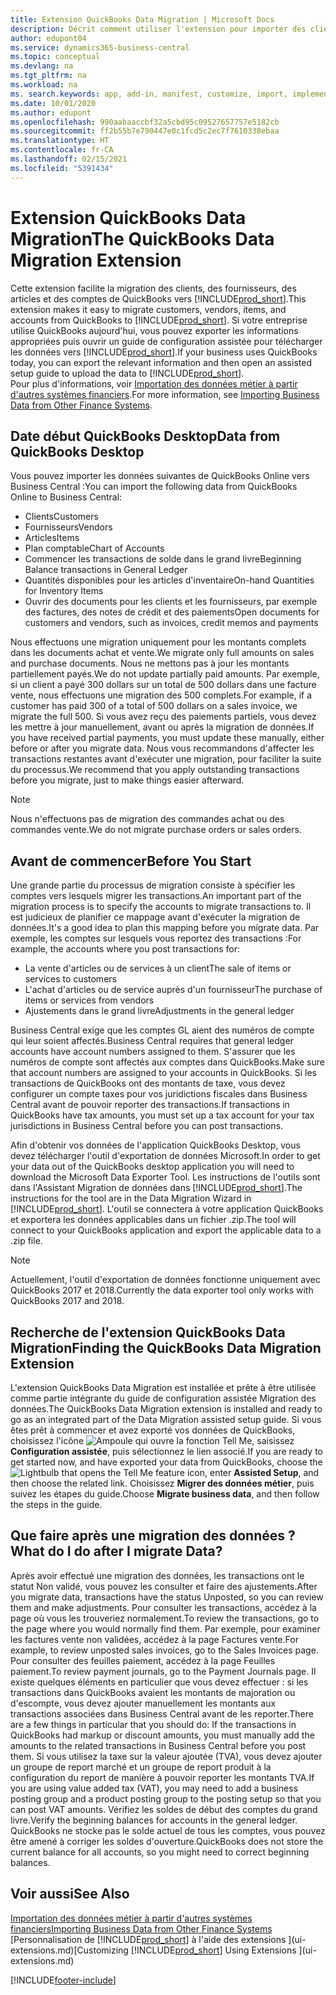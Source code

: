 ```yaml
---
title: Extension QuickBooks Data Migration | Microsoft Docs
description: Décrit comment utiliser l'extension pour importer des clients, des fournisseurs, des articles, et des comptes de QuickBooks Desktop dans Business Central.
author: edupont04
ms.service: dynamics365-business-central
ms.topic: conceptual
ms.devlang: na
ms.tgt_pltfrm: na
ms.workload: na
ms. search.keywords: app, add-in, manifest, customize, import, implement
ms.date: 10/01/2020
ms.author: edupont
ms.openlocfilehash: 990aabaaccbf32a5cbd95c09527657757e5182cb
ms.sourcegitcommit: ff2b55b7e790447e0c1fcd5c2ec7f7610338ebaa
ms.translationtype: HT
ms.contentlocale: fr-CA
ms.lasthandoff: 02/15/2021
ms.locfileid: "5391434"
---
```

# <a name="the-quickbooks-data-migration-extension"></a><span data-ttu-id="b1641-103">Extension QuickBooks Data Migration</span><span class="sxs-lookup"><span data-stu-id="b1641-103">The QuickBooks Data Migration Extension</span></span>

<span data-ttu-id="b1641-104">Cette extension facilite la migration des clients, des fournisseurs, des articles et des comptes de QuickBooks vers [!INCLUDE[prod_short](includes/prod_short.md)].</span><span class="sxs-lookup"><span data-stu-id="b1641-104">This extension makes it easy to migrate customers, vendors, items, and accounts from QuickBooks to [!INCLUDE[prod_short](includes/prod_short.md)].</span></span> <span data-ttu-id="b1641-105">Si votre entreprise utilise QuickBooks aujourd'hui, vous pouvez exporter les informations appropriées puis ouvrir un guide de configuration assistée pour télécharger les données vers [!INCLUDE[prod_short](includes/prod_short.md)].</span><span class="sxs-lookup"><span data-stu-id="b1641-105">If your business uses QuickBooks today, you can export the relevant information and then open an assisted setup guide to upload the data to [!INCLUDE[prod_short](includes/prod_short.md)].</span></span>  
<span data-ttu-id="b1641-106">Pour plus d'informations, voir [Importation des données métier à partir d'autres systèmes financiers](across-import-data-configuration-packages.md).</span><span class="sxs-lookup"><span data-stu-id="b1641-106">For more information, see [Importing Business Data from Other Finance Systems](across-import-data-configuration-packages.md).</span></span>

## <a name="data-from-quickbooks-desktop"></a><span data-ttu-id="b1641-107">Date début QuickBooks Desktop</span><span class="sxs-lookup"><span data-stu-id="b1641-107">Data from QuickBooks Desktop</span></span>

<span data-ttu-id="b1641-108">Vous pouvez importer les données suivantes de QuickBooks Online vers Business Central :</span><span class="sxs-lookup"><span data-stu-id="b1641-108">You can import the following data from QuickBooks Online to Business Central:</span></span>

- <span data-ttu-id="b1641-109">Clients</span><span class="sxs-lookup"><span data-stu-id="b1641-109">Customers</span></span>  
- <span data-ttu-id="b1641-110">Fournisseurs</span><span class="sxs-lookup"><span data-stu-id="b1641-110">Vendors</span></span>  
- <span data-ttu-id="b1641-111">Articles</span><span class="sxs-lookup"><span data-stu-id="b1641-111">Items</span></span>  
- <span data-ttu-id="b1641-112">Plan comptable</span><span class="sxs-lookup"><span data-stu-id="b1641-112">Chart of Accounts</span></span>  
- <span data-ttu-id="b1641-113">Commencer les transactions de solde dans le grand livre</span><span class="sxs-lookup"><span data-stu-id="b1641-113">Beginning Balance transactions in General Ledger</span></span>  
- <span data-ttu-id="b1641-114">Quantités disponibles pour les articles d'inventaire</span><span class="sxs-lookup"><span data-stu-id="b1641-114">On-hand Quantities for Inventory Items</span></span>  
- <span data-ttu-id="b1641-115">Ouvrir des documents pour les clients et les fournisseurs, par exemple des factures, des notes de crédit et des paiements</span><span class="sxs-lookup"><span data-stu-id="b1641-115">Open documents for customers and vendors, such as invoices, credit memos and payments</span></span>  

<span data-ttu-id="b1641-116">Nous effectuons une migration uniquement pour les montants complets dans les documents achat et vente.</span><span class="sxs-lookup"><span data-stu-id="b1641-116">We migrate only full amounts on sales and purchase documents.</span></span> <span data-ttu-id="b1641-117">Nous ne mettons pas à jour les montants partiellement payés.</span><span class="sxs-lookup"><span data-stu-id="b1641-117">We do not update partially paid amounts.</span></span> <span data-ttu-id="b1641-118">Par exemple, si un client a payé 300 dollars sur un total de 500 dollars dans une facture vente, nous effectuons une migration des 500 complets.</span><span class="sxs-lookup"><span data-stu-id="b1641-118">For example, if a customer has paid 300 of a total of 500 dollars on a sales invoice, we migrate the full 500.</span></span> <span data-ttu-id="b1641-119">Si vous avez reçu des paiements partiels, vous devez les mettre à jour manuellement, avant ou après la migration de données.</span><span class="sxs-lookup"><span data-stu-id="b1641-119">If you have received partial payments, you must update these manually, either before or after you migrate data.</span></span> <span data-ttu-id="b1641-120">Nous vous recommandons d'affecter les transactions restantes avant d'exécuter une migration, pour faciliter la suite du processus.</span><span class="sxs-lookup"><span data-stu-id="b1641-120">We recommend that you apply outstanding transactions before you migrate, just to make things easier afterward.</span></span>

> [!NOTE]
> <span data-ttu-id="b1641-121">Nous n'effectuons pas de migration des commandes achat ou des commandes vente.</span><span class="sxs-lookup"><span data-stu-id="b1641-121">We do not migrate purchase orders or sales orders.</span></span>

## <a name="before-you-start"></a><span data-ttu-id="b1641-122">Avant de commencer</span><span class="sxs-lookup"><span data-stu-id="b1641-122">Before You Start</span></span>

<span data-ttu-id="b1641-123">Une grande partie du processus de migration consiste à spécifier les comptes vers lesquels migrer les transactions.</span><span class="sxs-lookup"><span data-stu-id="b1641-123">An important part of the migration process is to specify the accounts to migrate transactions to.</span></span> <span data-ttu-id="b1641-124">Il est judicieux de planifier ce mappage avant d'exécuter la migration de données.</span><span class="sxs-lookup"><span data-stu-id="b1641-124">It's a good idea to plan this mapping before you migrate data.</span></span> <span data-ttu-id="b1641-125">Par exemple, les comptes sur lesquels vous reportez des transactions :</span><span class="sxs-lookup"><span data-stu-id="b1641-125">For example, the accounts where you post transactions for:</span></span>

- <span data-ttu-id="b1641-126">La vente d'articles ou de services à un client</span><span class="sxs-lookup"><span data-stu-id="b1641-126">The sale of items or services to customers</span></span>  
- <span data-ttu-id="b1641-127">L'achat d'articles ou de service auprès d'un fournisseur</span><span class="sxs-lookup"><span data-stu-id="b1641-127">The purchase of items or services from vendors</span></span>  
- <span data-ttu-id="b1641-128">Ajustements dans le grand livre</span><span class="sxs-lookup"><span data-stu-id="b1641-128">Adjustments in the general ledger</span></span>  

<span data-ttu-id="b1641-129">Business Central exige que les comptes GL aient des numéros de compte qui leur soient affectés.</span><span class="sxs-lookup"><span data-stu-id="b1641-129">Business Central requires that general ledger accounts have account numbers assigned to them.</span></span> <span data-ttu-id="b1641-130">S'assurer que les numéros de compte sont affectés aux comptes dans QuickBooks.</span><span class="sxs-lookup"><span data-stu-id="b1641-130">Make sure that account numbers are assigned to your accounts in QuickBooks.</span></span>
<span data-ttu-id="b1641-131">Si les transactions de QuickBooks ont des montants de taxe, vous devez configurer un compte taxes pour vos juridictions fiscales dans Business Central avant de pouvoir reporter des transactions.</span><span class="sxs-lookup"><span data-stu-id="b1641-131">If transactions in QuickBooks have tax amounts, you must set up a tax account for your tax jurisdictions in Business Central before you can post transactions.</span></span>

<span data-ttu-id="b1641-132">Afin d'obtenir vos données de l'application QuickBooks Desktop, vous devez télécharger l'outil d'exportation de données Microsoft.</span><span class="sxs-lookup"><span data-stu-id="b1641-132">In order to get your data out of the QuickBooks desktop application you will need to download the Microsoft Data Exporter Tool.</span></span>  <span data-ttu-id="b1641-133">Les instructions de l'outils sont dans l'Assistant Migration de données dans [!INCLUDE[prod_short](includes/prod_short.md)].</span><span class="sxs-lookup"><span data-stu-id="b1641-133">The instructions for the tool are in the Data Migration Wizard in [!INCLUDE[prod_short](includes/prod_short.md)].</span></span> <span data-ttu-id="b1641-134">L'outil se connectera à votre application QuickBooks et exportera les données applicables dans un fichier .zip.</span><span class="sxs-lookup"><span data-stu-id="b1641-134">The tool will connect to your QuickBooks application and export the applicable data to a .zip file.</span></span>  

> [!NOTE]
> <span data-ttu-id="b1641-135">Actuellement, l'outil d'exportation de données fonctionne uniquement avec QuickBooks 2017 et 2018.</span><span class="sxs-lookup"><span data-stu-id="b1641-135">Currently the data exporter tool only works with QuickBooks 2017 and 2018.</span></span>

## <a name="finding-the-quickbooks-data-migration-extension"></a><span data-ttu-id="b1641-136">Recherche de l'extension QuickBooks Data Migration</span><span class="sxs-lookup"><span data-stu-id="b1641-136">Finding the QuickBooks Data Migration Extension</span></span>

<span data-ttu-id="b1641-137">L'extension QuickBooks Data Migration est installée et prête à être utilisée comme partie intégrante du guide de configuration assistée Migration des données.</span><span class="sxs-lookup"><span data-stu-id="b1641-137">The QuickBooks Data Migration extension is installed and ready to go as an integrated part of the Data Migration assisted setup guide.</span></span> <span data-ttu-id="b1641-138">Si vous êtes prêt à commencer et avez exporté vos données de QuickBooks, choisissez l'icône ![Ampoule qui ouvre la fonction Tell Me](media/ui-search/search_small.png "Dites-moi ce que vous voulez faire"), saisissez **Configuration assistée**, puis sélectionnez le lien associé.</span><span class="sxs-lookup"><span data-stu-id="b1641-138">If you are ready to get started now, and have exported your data from QuickBooks, choose the ![Lightbulb that opens the Tell Me feature](media/ui-search/search_small.png "Tell me what you want to do") icon, enter **Assisted Setup**, and then choose the related link.</span></span> <span data-ttu-id="b1641-139">Choisissez **Migrer des données métier**, puis suivez les étapes du guide.</span><span class="sxs-lookup"><span data-stu-id="b1641-139">Choose **Migrate business data**, and then follow the steps in the guide.</span></span>  

## <a name="what-do-i-do-after-i-migrate-data"></a><span data-ttu-id="b1641-140">Que faire après une migration des données ?</span><span class="sxs-lookup"><span data-stu-id="b1641-140">What do I do after I migrate Data?</span></span>

<span data-ttu-id="b1641-141">Après avoir effectué une migration des données, les transactions ont le statut Non validé, vous pouvez les consulter et faire des ajustements.</span><span class="sxs-lookup"><span data-stu-id="b1641-141">After you migrate data, transactions have the status Unposted, so you can review them and make adjustments.</span></span> <span data-ttu-id="b1641-142">Pour consulter les transactions, accédez à la page où vous les trouveriez normalement.</span><span class="sxs-lookup"><span data-stu-id="b1641-142">To review the transactions, go to the page where you would normally find them.</span></span> <span data-ttu-id="b1641-143">Par exemple, pour examiner les factures vente non validées, accédez à la page Factures vente.</span><span class="sxs-lookup"><span data-stu-id="b1641-143">For example, to review unposted sales invoices, go to the Sales Invoices page.</span></span> <span data-ttu-id="b1641-144">Pour consulter des feuilles paiement, accédez à la page Feuilles paiement.</span><span class="sxs-lookup"><span data-stu-id="b1641-144">To review payment journals, go to the Payment Journals page.</span></span>
<span data-ttu-id="b1641-145">Il existe quelques éléments en particulier que vous devez effectuer : si les transactions dans QuickBooks avaient les montants de majoration ou d'escompte, vous devez ajouter manuellement les montants aux transactions associées dans Business Central avant de les reporter.</span><span class="sxs-lookup"><span data-stu-id="b1641-145">There are a few things in particular that you should do: If the transactions in QuickBooks had markup or discount amounts, you must manually add the amounts to the related transactions in Business Central before you post them.</span></span>
<span data-ttu-id="b1641-146">Si vous utilisez la taxe sur la valeur ajoutée (TVA), vous devez ajouter un groupe de report marché et un groupe de report produit à la configuration du report de manière à pouvoir reporter les montants TVA.</span><span class="sxs-lookup"><span data-stu-id="b1641-146">If you are using value added tax (VAT), you may need to add a business posting group and a product posting group to the posting setup so that you can post VAT amounts.</span></span>
<span data-ttu-id="b1641-147">Vérifiez les soldes de début des comptes du grand livre.</span><span class="sxs-lookup"><span data-stu-id="b1641-147">Verify the beginning balances for accounts in the general ledger.</span></span> <span data-ttu-id="b1641-148">QuickBooks ne stocke pas le solde actuel de tous les comptes, vous pouvez être amené à corriger les soldes d'ouverture.</span><span class="sxs-lookup"><span data-stu-id="b1641-148">QuickBooks does not store the current balance for all accounts, so you might need to correct beginning balances.</span></span>

## <a name="see-also"></a><span data-ttu-id="b1641-149">Voir aussi</span><span class="sxs-lookup"><span data-stu-id="b1641-149">See Also</span></span>

[<span data-ttu-id="b1641-150">Importation des données métier à partir d'autres systèmes financiers</span><span class="sxs-lookup"><span data-stu-id="b1641-150">Importing Business Data from Other Finance Systems</span></span>](across-import-data-configuration-packages.md)  
<span data-ttu-id="b1641-151">[Personnalisation de [!INCLUDE[prod_short](includes/prod_short.md)] à l'aide des extensions ](ui-extensions.md)</span><span class="sxs-lookup"><span data-stu-id="b1641-151">[Customizing [!INCLUDE[prod_short](includes/prod_short.md)] Using Extensions ](ui-extensions.md)</span></span>  


[!INCLUDE[footer-include](includes/footer-banner.md)]